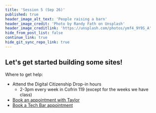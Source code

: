 ```yaml
---
title: 'Session 5 (Sep 26)'
published: true
header_image_alt_text: 'People raising a barn'
header_image_credit: 'Photo by Randy Fath on Unsplash'
header_image_creditlink: 'https://unsplash.com/photos/ymf4_9Y9S_A'
hide_from_post_list: false
continue_link: true
hide_git_sync_repo_link: true
---
```

## Let's get started building some sites!
Where to get help:
* Attend the Digital Citizenship Drop-in hours
   * 2-3pm every week in Cofrin 119 (except for the weeks we have class)
* [Book an appointment with Taylor](https://www.meetingbird.com/l/taylorjadin/digciz)
* [Book a Tech Bar appointment](https://techbar.knight.domains/)